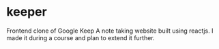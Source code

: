 # keeper
Frontend clone of Google Keep
A note taking website built using reactjs. I made it during a course and plan to extend it further.
